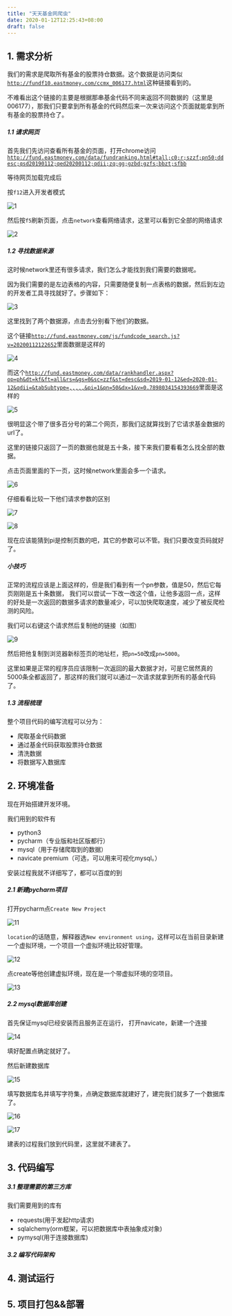 ```yaml
---
title: "天天基金网爬虫"
date: 2020-01-12T12:25:43+08:00
draft: false
---
```


## 1. 需求分析

我们的需求是爬取所有基金的股票持仓数据。这个数据是访问类似[`http://fundf10.eastmoney.com/ccmx_006177.html`](http://fundf10.eastmoney.com/ccmx_006177.html)这种链接看到的。

不难看出这个链接的主要是根据那串基金代码不同来返回不同数据的（这里是006177），那我们只要拿到所有基金的代码然后来一次来访问这个页面就能拿到所有基金的股票持仓了。


##### 1.1 请求网页

首先我们先访问查看所有基金的页面，打开chrome访问[`http://fund.eastmoney.com/data/fundranking.html#tall;c0;r;szzf;pn50;ddesc;qsd20190112;qed20200112;qdii;zq;gg;gzbd;gzfs;bbzt;sfbb`](http://fund.eastmoney.com/data/fundranking.html#tall;c0;r;szzf;pn50;ddesc;qsd20190112;qed20200112;qdii;zq;gg;gzbd;gzfs;bbzt;sfbb)

等待网页加载完成后

按`f12`进入开发者模式

![1](1.png)

然后按`f5`刷新页面，点击`network`查看网络请求，这里可以看到它全部的网络请求

![2](2.png)

##### 1.2 寻找数据来源

这时候network里还有很多请求，我们怎么才能找到我们需要的数据呢。

因为我们需要的是左边表格的内容，只需要随便复制一点表格的数据，然后到左边的开发者工具寻找就好了。步骤如下：

![3](3.png)

这里找到了两个数据源，点击去分别看下他们的数据。

这个链接[`http://fund.eastmoney.com/js/fundcode_search.js?v=20200112122652`](http://fund.eastmoney.com/js/fundcode_search.js?v=20200112122652)里面数据是这样的

![4](4.png)

而这个[`http://fund.eastmoney.com/data/rankhandler.aspx?op=ph&dt=kf&ft=all&rs=&gs=0&sc=zzf&st=desc&sd=2019-01-12&ed=2020-01-12&qdii=&tabSubtype=,,,,,&pi=1&pn=50&dx=1&v=0.7898034154393669`](http://fund.eastmoney.com/data/rankhandler.aspx?op=ph&dt=kf&ft=all&rs=&gs=0&sc=zzf&st=desc&sd=2019-01-12&ed=2020-01-12&qdii=&tabSubtype=,,,,,&pi=1&pn=50&dx=1&v=0.7898034154393669)里面是这样的

![5](5.png)

很明显这个带了很多百分号的第二个网页，那我们这就算找到了它请求基金数据的url了。

这里的链接只返回了一页的数据也就是五十条，接下来我们要看看怎么找全部的数据。

点击页面里面的下一页，这时候network里面会多一个请求。

![6](6.png)

仔细看看比较一下他们请求参数的区别

![7](7.png)

![8](8.png)

现在应该能猜到pi是控制页数的吧，其它的参数可以不管。我们只要改变页码就好了。

##### 小技巧

正常的流程应该是上面这样的，但是我们看到有一个pn参数，值是50，然后它每页刚刚是五十条数据，
我们可以尝试一下改一改这个值，让他多返回一点，这样的好处是一次返回的数据多请求的数量减少，可以加快爬取速度，减少了被反爬检测的风险。

我们可以右键这个请求然后复制他的链接（如图）

![9](9.png)

然后把他复制到浏览器新标签页的地址栏，把`pn=50`改成`pn=5000`。

这里如果是正常的程序员应该限制一次返回的最大数据才对，可是它居然真的5000条全都返回了，那这样的我们就可以通过一次请求就拿到所有的基金代码了。


##### 1.3 流程梳理

整个项目代码的编写流程可以分为：

* 爬取基金代码数据
* 通过基金代码获取股票持仓数据
* 清洗数据
* 将数据写入数据库

## 2. 环境准备

现在开始搭建开发环境。

我们用到的软件有

* python3
* pycharm（专业版和社区版都行）
* mysql（用于存储爬取到的数据）
* navicate premium（可选，可以用来可视化mysql。）

安装过程我就不详细写了，都可以百度的到

##### 2.1 新建pycharm项目

打开pycharm点`Create New Project`

![11](11.png)

`location`的话随意，解释器选`New environment using`，这样可以在当前目录新建一个虚拟环境，一个项目一个虚拟环境比较好管理。

![12](12.png)

点create等他创建虚拟环境，现在是一个带虚拟环境的空项目。

![13](13.png)

##### 2.2 mysql数据库创建

首先保证mysql已经安装而且服务正在运行，
打开navicate，新建一个连接

![14](14.png)

填好配置点确定就好了。

然后新建数据库

![15](15.png)

填写数据库名并填写字符集，点确定数据库就建好了，建完我们就多了一个数据库了。

![16](16.png)

![17](17.png)

建表的过程我们放到代码里，这里就不建表了。

## 3. 代码编写

##### 3.1 整理需要的第三方库

我们需要用到的库有

* requests(用于发起http请求)
* sqlalchemy(orm框架，可以把数据库中表抽象成对象)
* pymysql(用于连接数据库)

##### 3.2 编写代码架构

## 4. 测试运行

## 5. 项目打包&&部署



